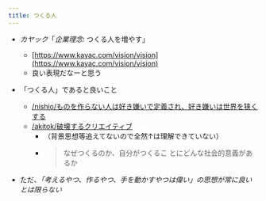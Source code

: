 ```yaml
---
title: つくる人
---
```


* *カヤック*「*企業理念*: つくる人を増やす」
  
  * [https://www.kayac.com/vision/vision](https://www.kayac.com/vision/vision)
  * 良い表現だなーと思う
* 「つくる人」であると良いこと
  
  * [/nishio/ものを作らない人は好き嫌いで定義され、好き嫌いは世界を狭くする](https://scrapbox.io/nishio/ものを作らない人は好き嫌いで定義され、好き嫌いは世界を狭くする)
  * [/akitok/破壊するクリエイティブ](https://scrapbox.io/akitok/破壊するクリエイティブ)
    * （背景思想等追えてないので全然↑は理解できていない）
    * 
       > 
       > なぜつくるのか、自分がつくるこ
       > とにどんな社会的意義があるか

* ただ、*「考えるやつ、作るやつ、手を動かすやつは偉い」の思想が常に良いとは限らない*
